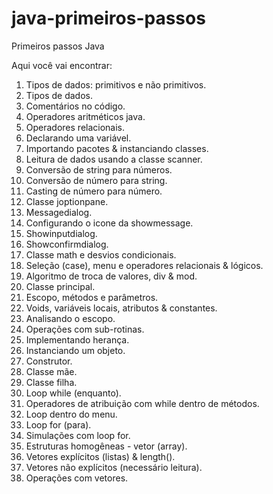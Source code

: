 # java-primeiros-passos
  Primeiros passos Java

  Aqui você vai encontrar:

1. Tipos de dados: primitivos e não primitivos.
2. Tipos de dados.
3. Comentários no código.
4. Operadores aritméticos java.
5. Operadores relacionais.
6. Declarando uma variável.
7. Importando pacotes & instanciando classes.
8. Leitura de dados usando a classe scanner.
9. Conversão de string para números.
10. Conversão de número para string.
11. Casting de número para número.
12. Classe joptionpane.
13. Messagedialog.
14. Configurando o icone da showmessage.
15. Showinputdialog.
16. Showconfirmdialog.
17. Classe math e desvios condicionais.
18. Seleção (case), menu e operadores relacionais & lógicos.
19. Algoritmo de troca de valores, div & mod.
20. Classe principal.
21. Escopo, métodos e parâmetros.
22. Voids, variáveis locais, atributos & constantes.
23. Analisando o escopo.
24. Operações com sub-rotinas.
25. Implementando herança.
26. Instanciando um objeto.
27. Construtor.
28. Classe mãe.
29. Classe filha.
30. Loop while (enquanto).
31. Operadores de atribuição com while dentro de métodos.
32. Loop dentro do menu.
33. Loop for (para).
34. Simulações com loop for.
35. Estruturas homogêneas - vetor (array).
36. Vetores explícitos (listas) & length().
37. Vetores não explícitos (necessário leitura).
38. Operações com vetores.

